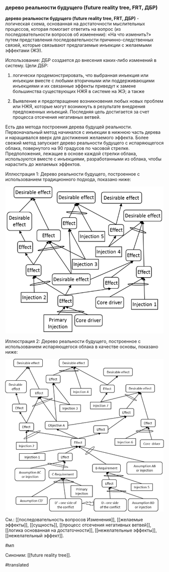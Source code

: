 ### дерево реальности будущего (future reality tree, FRT, ДБР)

**дерево реальности будущего (future reality tree, FRT, ДБР)** - логическая схема, основанная на достаточности мыслительных процессов, которая помогает ответить на вопрос (из последовательности вопросов об изменении): «На что изменить?» путем представления последовательности причинно-следственных связей, которые связывают предлагаемые инъекции с желаемыми эффектами (ЖЭ).

Использование: ДБР создается до внесения каких-либо изменений в систему. Цели ДБР:

1. логически продемонстрировать, что выбранная инъекция или инъекции вместе с любыми вторичными или поддерживающими инъекциями и их связанные эффекты приведут к замене большинства существующих НЖЯ в системе на ЖЭ; а также

2. Выявление и предотвращение возникновения любых новых проблем или НЖЯ, которые могут возникнуть в результате внедрения предложенных инъекций. Последняя цель достигается за счет процесса отсечения негативных ветвей.

Есть два метода построения дерева будущей реальности. Первоначальный метод начинался с инъекции в нижнюю часть дерева и наращивался вверх для достижения желаемого эффекта. Более свежий метод запускает дерево реальности будущего с испаряющегося облака, повернутого на 90 градусов по часовой стрелке. Предположения, лежащие в основе каждой стрелки облака, используются вместе с инъекциями, разработанными из облака, чтобы нарастить до желаемых эффектов.

Иллюстрация 1: Дерево реальности будущего, построенное с использованием традиционного подхода, показано ниже:

![](images/image112.png)

Иллюстрация 2: Дерево реальности будущего, построенное с использованием испаряющегося облака в качестве основы, показано ниже:

![](images/image108.png)

См.: [[последовательность вопросов Изменения]], [[желаемые эффекты]], [[сущность]], [[процесс отсечения негативных ветвей]], [[логика основанная на достаточности]], [[нежелательные эффекты]], [[нежелательный эффект]].

#мп

Синоним: [[future reality tree]].

#translated

